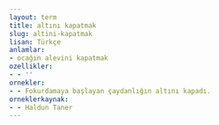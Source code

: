 ```yaml
---
layout: term
title: altını kapatmak
slug: altini-kapatmak
lisan: Türkçe
anlamlar:
- ocağın alevini kapatmak
ozellikler:
- - ''
ornekler:
- - Fokurdamaya başlayan çaydanlığın altını kapadı.
orneklerkaynak:
- - Haldun Taner
---
```

